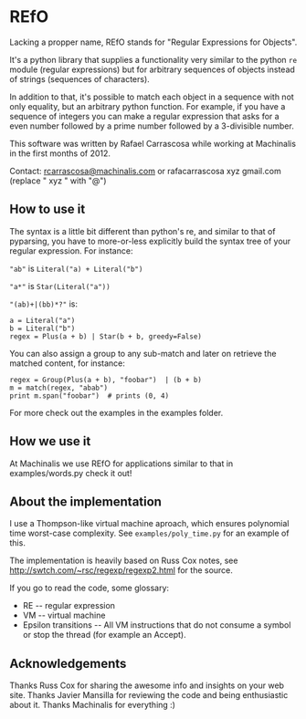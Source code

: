 REfO
====

Lacking a propper name, REfO stands for "Regular Expressions for Objects".

It's a python library that supplies a functionality very similar to the python
`re` module (regular expressions) but for arbitrary sequences of objects
instead of strings (sequences of characters).

In addition to that, it's possible to match each object in a sequence with
not only equality, but an arbitrary python function.
For example, if you have a sequence of integers you can make a regular
expression that asks for a even number followed by a prime number
followed by a 3-divisible number.

This software was written by Rafael Carrascosa while working at Machinalis in
the first months of 2012.

Contact: rcarrascosa@machinalis.com
or rafacarrascosa xyz gmail.com (replace " xyz " with "@")

How to use it
-------------

The syntax is a little bit different than python's re, and similar to that of
pyparsing, you have to more-or-less explicitly build the syntax tree of
your regular expression. For instance:

`"ab"` is `Literal("a) + Literal("b")`

`"a*"` is `Star(Literal("a"))`

`"(ab)+|(bb)*?"` is:

    a = Literal("a")
    b = Literal("b")
    regex = Plus(a + b) | Star(b + b, greedy=False)

You can also assign a group to any sub-match and later on retrieve the matched
content, for instance:

    regex = Group(Plus(a + b), "foobar")  | (b + b)
    m = match(regex, "abab")
    print m.span("foobar")  # prints (0, 4)

For more check out the examples in the examples folder.


How we use it
-------------

At Machinalis we use REfO for applications similar to that in
examples/words.py check it out!


About the implementation
------------------------

I use a Thompson-like virtual machine aproach, which ensures polynomial time
worst-case complexity. See `examples/poly_time.py` for an example of this.

The implementation is heavily based on Russ Cox notes, see
http://swtch.com/~rsc/regexp/regexp2.html for the source.

If you go to read the code, some glossary:

 - RE  --  regular expression
 - VM  --  virtual machine
 - Epsilon transitions  --  All VM instructions that do not consume a symbol
                            or stop the thread (for example an Accept).


Acknowledgements
----------------

Thanks Russ Cox for sharing the awesome info and insights on your web site.
Thanks Javier Mansilla for reviewing the code and being enthusiastic about it.
Thanks Machinalis for everything :)
